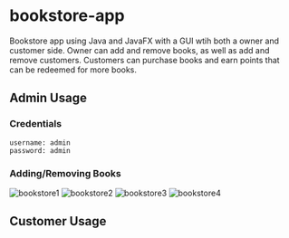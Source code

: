 # bookstore-app

Bookstore app using Java and JavaFX with a GUI wtih both a owner and customer side. Owner can add and remove books, as well as add and remove customers. 
Customers can purchase books and earn points that can be redeemed for more books. 

## Admin Usage
### Credentials
```
username: admin    
password: admin
``` 

### Adding/Removing Books


![bookstore1](https://user-images.githubusercontent.com/53986991/147902654-09931779-d009-4558-a695-99e828a12c89.PNG)
![bookstore2](https://user-images.githubusercontent.com/53986991/147902661-6c54b8fc-468f-4862-88c0-dd99d4490a64.PNG)
![bookstore3](https://user-images.githubusercontent.com/53986991/147902666-22fe7f52-37a1-49ca-8f9a-f022d1d0effa.PNG)
![bookstore4](https://user-images.githubusercontent.com/53986991/147902671-5f62e58c-003a-4a53-885e-903863b89078.PNG)

## Customer Usage
